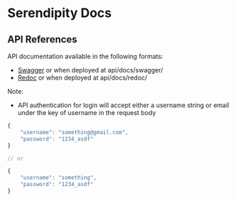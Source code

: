 # Serendipity Docs

## API References

API documentation available in the following formats:
- [Swagger](http://127.0.0.1:8000/api/docs/swagger/) or when deployed at api/docs/swagger/
- [Redoc](http://127.0.0.1:8000/api/docs/redoc/) or when deployed at api/docs/redoc/

Note:
- API authentication for login will accept either a username string or email under the key of username in the request body
```js
{
    "username": "something@gmail.com",
    "password": "1234_asdf"
}

// or 

{
    "username": "something",
    "password": "1234_asdf"
}
```
